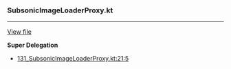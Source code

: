 ### SubsonicImageLoaderProxy.kt
---
[View file](../../precision_analyzed/131_SubsonicImageLoaderProxy.kt)

**Super Delegation**

 - [131_SubsonicImageLoaderProxy.kt:21:5](../../precision_analyzed/131_SubsonicImageLoaderProxy.kt#L21)
